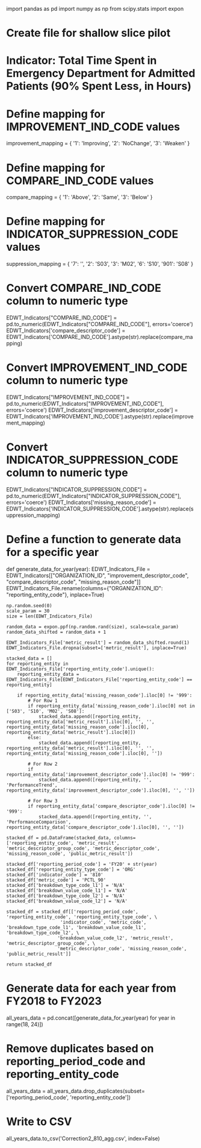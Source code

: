 import pandas as pd
import numpy as np
from scipy.stats import expon

# Create file for shallow slice pilot
# Indicator: Total Time Spent in Emergency Department for Admitted Patients (90% Spent Less, in Hours)

# Define mapping for IMPROVEMENT_IND_CODE values
improvement_mapping = {
    '1': 'Improving',
    '2': 'NoChange',
    '3': 'Weaken'
}

# Define mapping for COMPARE_IND_CODE values
compare_mapping = {
    '1': 'Above',
    '2': 'Same',
    '3': 'Below'
}

# Define mapping for INDICATOR_SUPPRESSION_CODE values 
suppression_mapping = {
    '7': '',
    '2': 'S03',
    '3': 'M02',
    '6': 'S10',
    '901': 'S08'
}

# Convert COMPARE_IND_CODE column to numeric type
EDWT_Indicators["COMPARE_IND_CODE"] = pd.to_numeric(EDWT_Indicators["COMPARE_IND_CODE"], errors='coerce')
EDWT_Indicators['compare_descriptor_code'] = EDWT_Indicators['COMPARE_IND_CODE'].astype(str).replace(compare_mapping)

# Convert IMPROVEMENT_IND_CODE column to numeric type
EDWT_Indicators["IMPROVEMENT_IND_CODE"] = pd.to_numeric(EDWT_Indicators["IMPROVEMENT_IND_CODE"], errors='coerce')
EDWT_Indicators['improvement_descriptor_code'] = EDWT_Indicators['IMPROVEMENT_IND_CODE'].astype(str).replace(improvement_mapping)

# Convert INDICATOR_SUPPRESSION_CODE column to numeric type
EDWT_Indicators["INDICATOR_SUPPRESSION_CODE"] = pd.to_numeric(EDWT_Indicators["INDICATOR_SUPPRESSION_CODE"], errors='coerce')
EDWT_Indicators['missing_reason_code'] = EDWT_Indicators['INDICATOR_SUPPRESSION_CODE'].astype(str).replace(suppression_mapping)

# Define a function to generate data for a specific year
def generate_data_for_year(year):
    EDWT_Indicators_File = EDWT_Indicators[["ORGANIZATION_ID", "improvement_descriptor_code", "compare_descriptor_code", "missing_reason_code"]]
    EDWT_Indicators_File.rename(columns={"ORGANIZATION_ID": "reporting_entity_code"}, inplace=True)

    np.random.seed(0)
    scale_param = 30
    size = len(EDWT_Indicators_File)

    random_data = expon.ppf(np.random.rand(size), scale=scale_param)
    random_data_shifted = random_data + 1

    EDWT_Indicators_File['metric_result'] = random_data_shifted.round(1)
    EDWT_Indicators_File.dropna(subset=['metric_result'], inplace=True)

    stacked_data = []
    for reporting_entity in EDWT_Indicators_File['reporting_entity_code'].unique():
        reporting_entity_data = EDWT_Indicators_File[EDWT_Indicators_File['reporting_entity_code'] == reporting_entity]
        
        if reporting_entity_data['missing_reason_code'].iloc[0] != '999':
            # For Row 1
            if reporting_entity_data['missing_reason_code'].iloc[0] not in ['S03', 'S10', 'M02', 'S08']:
                stacked_data.append([reporting_entity, reporting_entity_data['metric_result'].iloc[0], '', '', reporting_entity_data['missing_reason_code'].iloc[0], reporting_entity_data['metric_result'].iloc[0]])
            else:
                stacked_data.append([reporting_entity, reporting_entity_data['metric_result'].iloc[0], '', '', reporting_entity_data['missing_reason_code'].iloc[0], ''])
            
            # For Row 2
            if reporting_entity_data['improvement_descriptor_code'].iloc[0] != '999':
                stacked_data.append([reporting_entity, '', 'PerformanceTrend', reporting_entity_data['improvement_descriptor_code'].iloc[0], '', ''])
            
            # For Row 3
            if reporting_entity_data['compare_descriptor_code'].iloc[0] != '999':
                stacked_data.append([reporting_entity, '', 'PerformanceComparison', reporting_entity_data['compare_descriptor_code'].iloc[0], '', ''])

    stacked_df = pd.DataFrame(stacked_data, columns=['reporting_entity_code', 'metric_result', 'metric_descriptor_group_code', 'metric_descriptor_code', 'missing_reason_code', 'public_metric_result'])

    stacked_df['reporting_period_code'] = 'FY20' + str(year)
    stacked_df['reporting_entity_type_code'] = 'ORG'
    stacked_df['indicator_code'] = '810'
    stacked_df['metric_code'] = 'PCTL_90'
    stacked_df['breakdown_type_code_l1'] = 'N/A'
    stacked_df['breakdown_value_code_l1'] = 'N/A'
    stacked_df['breakdown_type_code_l2'] = 'N/A'
    stacked_df['breakdown_value_code_l2'] = 'N/A'

    stacked_df = stacked_df[['reporting_period_code', 'reporting_entity_code', 'reporting_entity_type_code', \
                        'indicator_code', 'metric_code', 'breakdown_type_code_l1', 'breakdown_value_code_l1', 'breakdown_type_code_l2', \
                       'breakdown_value_code_l2', 'metric_result', 'metric_descriptor_group_code', \
                       'metric_descriptor_code', 'missing_reason_code', 'public_metric_result']]

    return stacked_df

# Generate data for each year from FY2018 to FY2023
all_years_data = pd.concat([generate_data_for_year(year) for year in range(18, 24)])

# Remove duplicates based on reporting_period_code and reporting_entity_code
all_years_data = all_years_data.drop_duplicates(subset=['reporting_period_code', 'reporting_entity_code'])

# Write to CSV
all_years_data.to_csv('Correction2_810_agg.csv', index=False)



